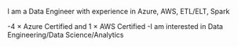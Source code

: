 I am a Data Engineer with experience in Azure, AWS, ETL/ELT, Spark

-4 × Azure Certified and 1 × AWS Certified
-I am interested in Data Engineering/Data Science/Analytics

<!--
**Neeraj060398/Neeraj060398** is a ✨ _special_ ✨ repository because its `README.md` (this file) appears on your GitHub profile.

Here are some ideas to get you started:

- 🔭 I’m currently working on ...
- 🌱 I’m currently learning ...
- 👯 I’m looking to collaborate on ...
- 🤔 I’m looking for help with ...
- 💬 Ask me about ...
- 📫 How to reach me: ...
- 😄 Pronouns: ...
- ⚡ Fun fact: ...
-->

